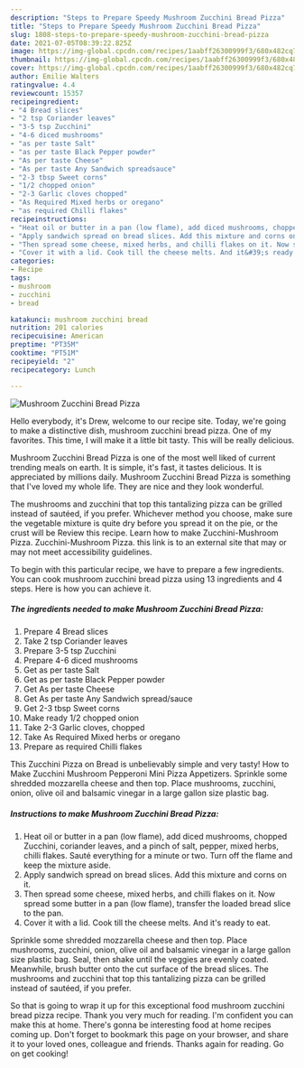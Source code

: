 ```yaml
---
description: "Steps to Prepare Speedy Mushroom Zucchini Bread Pizza"
title: "Steps to Prepare Speedy Mushroom Zucchini Bread Pizza"
slug: 1808-steps-to-prepare-speedy-mushroom-zucchini-bread-pizza
date: 2021-07-05T08:39:22.825Z
image: https://img-global.cpcdn.com/recipes/1aabff26300999f3/680x482cq70/mushroom-zucchini-bread-pizza-recipe-main-photo.jpg
thumbnail: https://img-global.cpcdn.com/recipes/1aabff26300999f3/680x482cq70/mushroom-zucchini-bread-pizza-recipe-main-photo.jpg
cover: https://img-global.cpcdn.com/recipes/1aabff26300999f3/680x482cq70/mushroom-zucchini-bread-pizza-recipe-main-photo.jpg
author: Emilie Walters
ratingvalue: 4.4
reviewcount: 15357
recipeingredient:
- "4 Bread slices"
- "2 tsp Coriander leaves"
- "3-5 tsp Zucchini"
- "4-6 diced mushrooms"
- "as per taste Salt"
- "as per taste Black Pepper powder"
- "As per taste Cheese"
- "As per taste Any Sandwich spreadsauce"
- "2-3 tbsp Sweet corns"
- "1/2 chopped onion"
- "2-3 Garlic cloves chopped"
- "As Required Mixed herbs or oregano"
- "as required Chilli flakes"
recipeinstructions:
- "Heat oil or butter in a pan (low flame), add diced mushrooms, chopped Zucchini, coriander leaves, and a pinch of salt, pepper, mixed herbs, chilli flakes. Sauté everything for a minute or two. Turn off the flame and keep the mixture aside."
- "Apply sandwich spread on bread slices. Add this mixture and corns on it."
- "Then spread some cheese, mixed herbs, and chilli flakes on it. Now spread some butter in a pan (low flame), transfer the loaded bread slice to the pan."
- "Cover it with a lid. Cook till the cheese melts. And it&#39;s ready to eat."
categories:
- Recipe
tags:
- mushroom
- zucchini
- bread

katakunci: mushroom zucchini bread 
nutrition: 201 calories
recipecuisine: American
preptime: "PT35M"
cooktime: "PT51M"
recipeyield: "2"
recipecategory: Lunch

---
```



![Mushroom Zucchini Bread Pizza](https://img-global.cpcdn.com/recipes/1aabff26300999f3/680x482cq70/mushroom-zucchini-bread-pizza-recipe-main-photo.jpg)

Hello everybody, it's Drew, welcome to our recipe site. Today, we're going to make a distinctive dish, mushroom zucchini bread pizza. One of my favorites. This time, I will make it a little bit tasty. This will be really delicious.

Mushroom Zucchini Bread Pizza is one of the most well liked of current trending meals on earth. It is simple, it's fast, it tastes delicious. It is appreciated by millions daily. Mushroom Zucchini Bread Pizza is something that I've loved my whole life. They are nice and they look wonderful.

The mushrooms and zucchini that top this tantalizing pizza can be grilled instead of sautéed, if you prefer. Whichever method you choose, make sure the vegetable mixture is quite dry before you spread it on the pie, or the crust will be Review this recipe. Learn how to make Zucchini-Mushroom Pizza. Zucchini-Mushroom Pizza. this link is to an external site that may or may not meet accessibility guidelines.


To begin with this particular recipe, we have to prepare a few ingredients. You can cook mushroom zucchini bread pizza using 13 ingredients and 4 steps. Here is how you can achieve it.

<!--inarticleads1-->

##### The ingredients needed to make Mushroom Zucchini Bread Pizza:

1. Prepare 4 Bread slices
1. Take 2 tsp Coriander leaves
1. Prepare 3-5 tsp Zucchini
1. Prepare 4-6 diced mushrooms
1. Get as per taste Salt
1. Get as per taste Black Pepper powder
1. Get As per taste Cheese
1. Get As per taste Any Sandwich spread/sauce
1. Get 2-3 tbsp Sweet corns
1. Make ready 1/2 chopped onion
1. Take 2-3 Garlic cloves, chopped
1. Take As Required Mixed herbs or oregano
1. Prepare as required Chilli flakes


This Zucchini Pizza on Bread is unbelievably simple and very tasty! How to Make Zucchini Mushroom Pepperoni Mini Pizza Appetizers. Sprinkle some shredded mozzarella cheese and then top. Place mushrooms, zucchini, onion, olive oil and balsamic vinegar in a large gallon size plastic bag. 

<!--inarticleads2-->

##### Instructions to make Mushroom Zucchini Bread Pizza:

1. Heat oil or butter in a pan (low flame), add diced mushrooms, chopped Zucchini, coriander leaves, and a pinch of salt, pepper, mixed herbs, chilli flakes. Sauté everything for a minute or two. Turn off the flame and keep the mixture aside.
1. Apply sandwich spread on bread slices. Add this mixture and corns on it.
1. Then spread some cheese, mixed herbs, and chilli flakes on it. Now spread some butter in a pan (low flame), transfer the loaded bread slice to the pan.
1. Cover it with a lid. Cook till the cheese melts. And it&#39;s ready to eat.


Sprinkle some shredded mozzarella cheese and then top. Place mushrooms, zucchini, onion, olive oil and balsamic vinegar in a large gallon size plastic bag. Seal, then shake until the veggies are evenly coated. Meanwhile, brush butter onto the cut surface of the bread slices. The mushrooms and zucchini that top this tantalizing pizza can be grilled instead of sautéed, if you prefer. 

So that is going to wrap it up for this exceptional food mushroom zucchini bread pizza recipe. Thank you very much for reading. I'm confident you can make this at home. There's gonna be interesting food at home recipes coming up. Don't forget to bookmark this page on your browser, and share it to your loved ones, colleague and friends. Thanks again for reading. Go on get cooking!
